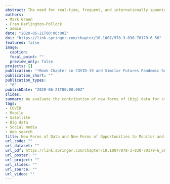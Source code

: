 ```yaml
---
abstract: The need for real-time, frequent, and internationally spanning information is crucial when dealing with dynamic and fast evolving pandemics. Governmental organizations need to understand, adapt, forecast, and target based on daily information over the course of a pandemic. Administrative data systems play important roles, but can be limited through slow data releases, insufficient data linkage between systems, and narrow range of measures. We require additional data sources to supplement and complement these traditional data systems to cover their gaps and feed into real-time decision making. In our chapter, we evaluate the contribution of new forms of (big) data for studying the socio-demographic and health issues emerging from COVID-19. Examples include (1) utilizing social media records to study the spread of misinformation and fake news; (2) mobile phone data and GPS tracking to estimate compliance in lockdowns; (3) satellite data to enhance support efforts where geospatial data are limited including measuring changes in air pollution, energy consumption, vessel and air traffic, and population distribution; (4) Google search trends for studying human behaviours. We conclude by critically reviewing these applications, as well as the strengths and weaknesses of these non-traditional data sources for informing prevention and mitigation efforts in managing the pandemic.
authors:
- Mark Green
- Fran Darlington-Pollock
- admin
date: "2020-06-21T00:00:00Z"
doi: "https://link.springer.com/chapter/10.1007/978-3-030-70179-6_56"
featured: false
image:
  caption: 
  focal_point: ""
  preview_only: false
projects: []
publication: '*Book Chapter in COVID-19 and Similar Futures Pandemic Geographies*'
publication_short: ""
publication_types:
- "6"
publishDate: "2020-06-21T00:00:00Z"
slides: 
summary: We evaluate the contribution of new forms of (big) data for studying the socio-demographic and health issues emerging from COVID-19.
tags:
- COVID
- Mobile
- Satellite
- Big data
- Social media
- Web search
title: New Forms of Data and New Forms of Opportunities to Monitor and Tackle a Pandemic
url_code: ""
url_dataset: ""
url_pdf: https://link.springer.com/chapter/10.1007/978-3-030-70179-6_56
url_poster: ""
url_project: ""
url_slides: ""
url_source: ""
url_video: ""
---
```

